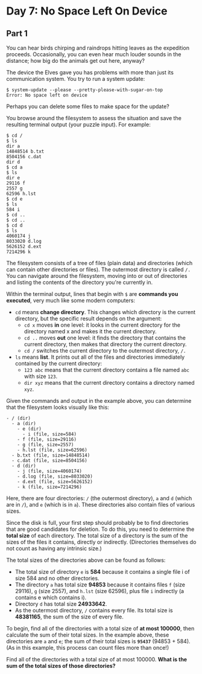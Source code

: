 # Day 7: No Space Left On Device

## Part 1
You can hear birds chirping and raindrops hitting leaves as the expedition proceeds. Occasionally, you can even hear much louder sounds in the distance; how big do the animals get out here, anyway?

The device the Elves gave you has problems with more than just its communication system. You try to run a system update:

```
$ system-update --please --pretty-please-with-sugar-on-top
Error: No space left on device
```

Perhaps you can delete some files to make space for the update?

You browse around the filesystem to assess the situation and save the resulting terminal output (your puzzle input). For example:
```
$ cd /
$ ls
dir a
14848514 b.txt
8504156 c.dat
dir d
$ cd a
$ ls
dir e
29116 f
2557 g
62596 h.lst
$ cd e
$ ls
584 i
$ cd ..
$ cd ..
$ cd d
$ ls
4060174 j
8033020 d.log
5626152 d.ext
7214296 k
```

The filesystem consists of a tree of files (plain data) and directories (which can contain other directories or files). The outermost directory is called ```/.``` You can navigate around the filesystem, moving into or out of directories and listing the contents of the directory you're currently in.

Within the terminal output, lines that begin with ```$``` are **commands you executed**, very much like some modern computers:

- ```cd``` means **change directory**. This changes which directory is the current directory, but the specific result depends on the argument:
    - ```cd x``` moves **in** one level: it looks in the current directory for the directory named x and makes it the current directory.
    - ```cd ..``` moves **out** one level: it finds the directory that contains the current directory, then makes that directory the current directory.
    - ```cd /``` switches the current directory to the outermost directory, ```/.```
- ```ls``` means **list**. It prints out all of the files and directories immediately contained by the current directory:
    - ```123 abc``` means that the current directory contains a file named ```abc``` with size ```123```.
    - ```dir xyz``` means that the current directory contains a directory named ```xyz```.

Given the commands and output in the example above, you can determine that the filesystem looks visually like this:
```
- / (dir)
  - a (dir)
    - e (dir)
      - i (file, size=584)
    - f (file, size=29116)
    - g (file, size=2557)
    - h.lst (file, size=62596)
  - b.txt (file, size=14848514)
  - c.dat (file, size=8504156)
  - d (dir)
    - j (file, size=4060174)
    - d.log (file, size=8033020)
    - d.ext (file, size=5626152)
    - k (file, size=7214296)
```
Here, there are four directories: ```/``` (the outermost directory), ```a``` and ```d``` (which are in ```/```), and ```e``` (which is in ```a```). These directories also contain files of various sizes.

Since the disk is full, your first step should probably be to find directories that are good candidates for deletion. To do this, you need to determine the **total size** of each directory. The total size of a directory is the sum of the sizes of the files it contains, directly or indirectly. (Directories themselves do not count as having any intrinsic size.)

The total sizes of the directories above can be found as follows:

- The total size of directory ```e``` is **584** because it contains a single file i of size 584 and no other directories.
- The directory ```a``` has total size **94853** because it contains files ```f``` (size 29116), ```g``` (size 2557), and ```h.lst``` (size 62596), plus file ```i``` indirectly (a contains e which contains i).
- Directory ```d``` has total size **24933642**.
- As the outermost directory, ```/``` contains every file. Its total size is **48381165**, the sum of the size of every file.

To begin, find all of the directories with a total size of **at most 100000**, then calculate the sum of their total sizes. In the example above, these directories are ```a``` and ```e```; the sum of their total sizes is **```95437```** (94853 + 584). (As in this example, this process can count files more than once!)

Find all of the directories with a total size of at most 100000. **What is the sum of the total sizes of those directories?**